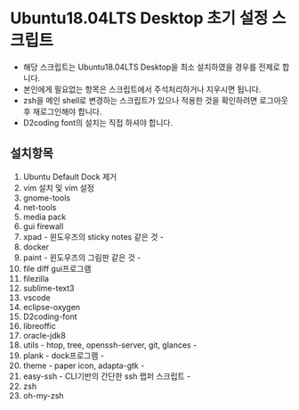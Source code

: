 Ubuntu18.04LTS Desktop 초기 설정 스크립트
==

- 해당 스크립트는 Ubuntu18.04LTS Desktop을 최소 설치하였을 경우를 전제로 합니다.
- 본인에게 필요없는 항목은 스크립트에서 주석처리하거나 지우시면 됩니다.
- zsh을 메인 shell로 변경하는 스크립트가 있으나 적용한 것을 확인하려면 로그아웃후 재로그인해야 합니다.
- D2coding font의 설치는 직접 하셔야 합니다.

설치항목
--
1. Ubuntu Default Dock 제거
2. vim 설치 및 vim 설정
3. gnome-tools
4. net-tools
5. media pack
6. gui firewall
7. xpad - 윈도우즈의 sticky notes 같은 것 -
8. docker
9. paint - 윈도우즈의 그림판 같은 것 -
10. file diff gui프로그램
11. filezilla
12. sublime-text3
13. vscode
14. eclipse-oxygen
15. D2coding-font
16. libreoffic
17. oracle-jdk8
18. utils - htop, tree, openssh-server, git, glances -
19. plank - dock프로그램 -
20. theme - paper icon, adapta-gtk -
21. easy-ssh - CLI기반의 간단한 ssh 랩퍼 스크립트 -
22. zsh
22. oh-my-zsh